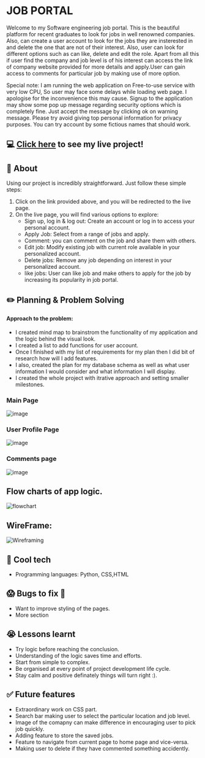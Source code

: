 # JOB PORTAL
Welcome to my Software engineering job portal. This is the beautiful platform for recent graduates to look for jobs in well renowned companies. Also, can create a user account to look for the jobs they are insterested in and delete the one that are not of their interest. Also, user can look for different options such as can like, delete and edit the role. Apart from all this if user find the company and job level is of his  interest can access the link of company website provided for more details and apply.User can gain access to comments for particular job by making use of more option.

Special note: I am running the web application on Free-to-use service with very low CPU, So user may face some delays while loading web page. I apologise for the inconvenience this may cause. Signup to the application may show some pop up message regarding security options which is completely fine. Just accept the message by clicking ok on warning message. Please try avoid giving top personal information for privacy purposes. You can try account by some fictious names that should work.

## :computer: [Click here](https://job-portal-olp1.onrender.com/) to see my live project!

## :page_facing_up: About
Using our project is incredibly straightforward. Just follow these simple steps:
1. Click on the link provided above, and you will be redirected to the live page.
2. On the live page, you will find various options to explore:
    - Sign up, log in & log out: Create an account or log in to access your personal account.
    - Apply Job: Select from a range of jobs and apply.
    - Comment: you can comment on the job and share them with others.
    - Edit job: Modify existing job with current role available in your personalized account.
    - Delete jobs: Remove any job depending on interest in your personalized account.
    - like jobs: User can like job and make others to apply for the job by increasing its popularity in job portal.




## :pencil2: Planning & Problem Solving
 #### Approach to the problem:
- I created mind map to brainstrom the functionality of my application and the logic behind the visual look.
- I created a list to add functions for user account.
- Once I finished with my list of requirements for my plan then I did bit of research how will I add features.
- I also, created the plan for my database schema as well as what user information I would consider and what information I will display.
- I created the whole project with itrative approach and setting smaller milestones.

### Main Page
 ![image](https://github.com/gagurpreet/crud_app/assets/129696535/40a23a19-29f4-49de-84b3-39c6e81110c7)
### User Profile Page
 ![image](https://github.com/gagurpreet/crud_app/assets/129696535/971a5ed7-f29f-4eb7-a339-3d4f719aa790)

### Comments page
![image](https://github.com/gagurpreet/crud_app/assets/129696535/ebadef7e-5a7b-4c28-b92e-499dd612c596)
## Flow charts of app logic.
![flowchart](https://github.com/gagurpreet/crud_app/assets/129696535/f6933789-4d76-4957-9ca0-ec2f3b1ea9bf)
## WireFrame:
![Wireframing](https://github.com/gagurpreet/crud_app/assets/129696535/925c4b6d-86da-450c-8130-59db7b5a232b)

## :rocket: Cool tech
- Programming languages: Python, CSS,HTML

## :scream: Bugs to fix :poop:
- Want to improve styling of the pages.
- More section

## :sob: Lessons learnt
- Try logic before reaching the conclusion.
- Understanding of the logic saves time and efforts.
- Start from simple to complex.
- Be organised at every point of project development life cycle.
- Stay calm and positive definately things will turn right :).

## :white_check_mark: Future features
- Extraordinary work on CSS part.
- Search bar making user to select the particular location and job level.
- Image of the comapny can make difference in encouraging user to pick job quickly.
- Adding feature to store the saved jobs.
- Feature to navigate from current page to home page and vice-versa.
- Making user to delete if they have commented something accidently.




